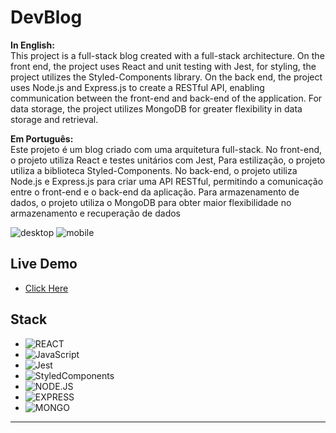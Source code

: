 # DevBlog

**In English:**<br /> This project is a full-stack blog created with a
full-stack architecture. On the front end, the project uses React and unit
testing with Jest, for styling, the project utilizes the Styled-Components
library. On the back end, the project uses Node.js and Express.js to create a
RESTful API, enabling communication between the front-end and back-end of the
application. For data storage, the project utilizes MongoDB for greater
flexibility in data storage and retrieval.

**Em Português:**<br /> Este projeto é um blog criado com uma arquitetura
full-stack. No front-end, o projeto utiliza React e testes unitários com Jest,
Para estilização, o projeto utiliza a biblioteca Styled-Components. No back-end,
o projeto utiliza Node.js e Express.js para criar uma API RESTful, permitindo a
comunicação entre o front-end e o back-end da aplicação. Para armazenamento de
dados, o projeto utiliza o MongoDB para obter maior flexibilidade no
armazenamento e recuperação de dados

![desktop](https://github.com/guto1657/devblog/assets/70277574/5b90e3f9-9cbd-41cb-ab93-0b1bcabf70c2)
![mobile](https://github.com/guto1657/devblog/assets/70277574/96d961d7-3c92-456d-9d19-065b271830db)

## Live Demo

- [Click Here](https://devblog-react.vercel.app)

## Stack

- ![REACT](https://camo.githubusercontent.com/a486bf21abb3785f56521e20e89af0ca5400c9dd7f54ccee12c4526bb8b3cc55/68747470733a2f2f696d672e736869656c64732e696f2f62616467652f72656163742532302d2532333230323332612e7376673f267374796c653d666f722d7468652d626164676526636f6c6f723d333633363336266c6f676f3d7265616374266c6f676f436f6c6f723d71363144414642)
- ![JavaScript](https://img.shields.io/badge/javascript-%23323330.svg?style=for-the-badge&logo=javascript&logoColor=%23F7DF1E)
- ![Jest](https://img.shields.io/badge/-jest-%23C21325?style=for-the-badge&logo=jest&logoColor=white)
- ![StyledComponents](https://img.shields.io/badge/styled--components-DB7093?style=for-the-badge&logo=styled-components&logoColor=white)
- ![NODE.JS](https://camo.githubusercontent.com/2e5a624f533563052290ad30aed4ecc1092945a458c80cd753d108807e0293b5/68747470733a2f2f696d672e736869656c64732e696f2f62616467652f6e6f6465206a732532302d2532333230323332612e7376673f267374796c653d666f722d7468652d626164676526636f6c6f723d333339393333266c6f676f3d6e6f64652e6a73266c6f676f436f6c6f723d666666666666)
- ![EXPRESS](https://camo.githubusercontent.com/56960eb8a4e655c887ee533f3d6b29ad57255c69a3e07b0455f29af3ad4947fd/68747470733a2f2f696d672e736869656c64732e696f2f62616467652f457870726573732532302d2532333230323332612e7376673f267374796c653d666f722d7468652d626164676526636f6c6f723d303030303030266c6f676f3d45787072657373266c6f676f436f6c6f723d666666666666)
- ![MONGO](https://camo.githubusercontent.com/9bd6311e444674dd8c026098c59c8af237b4a12dad814fe71631c64ca838b355/68747470733a2f2f696d672e736869656c64732e696f2f62616467652f4d6f6e676f2064622532302d2532333230323332612e7376673f267374796c653d666f722d7468652d626164676526636f6c6f723d343741323438266c6f676f3d4d6f6e676f4442266c6f676f436f6c6f723d666666666666)

---
